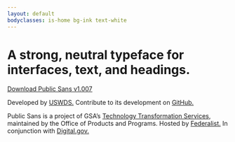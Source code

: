 ```yaml
---
layout: default
bodyclasses: is-home bg-ink text-white
---
```


<div class="grid-container padding-top-2 padding-bottom-4 margin-top-2 tablet:margin-top-4">
  <h1 class="font-sans-14 tablet:font-sans-17 line-height-tight text-ls-neg-1 text-bold tablet:text-ls-neg-1 border-top-05 tablet:border-top-1 padding-top-2">A strong, neutral typeface for interfaces, text, and headings.</h1>

  <div class="margin-top-4">
    <a class="usa-button bg-primary-vivid hover:bg-primary-dark text-normal font-lang-sm margin-top-1 radius-sm" href="https://github.com/uswds/public-sans/releases/download/v1.007/public-sans-v1.007.zip">Download Public Sans v1.007</a>
  </div>

  <p class="line-height-sans-4 margin-top-4 tablet:margin-top-10">Developed by <a class="link-heavy" href="http://v2.designsystem.digital.gov">USWDS.</a> <span class="text-no-wrap">Contribute to its development</span> on <a class="link-heavy" href="https://github.com/uswds/public-sans">GitHub.</a></p>
  <p class="margin-top-8 tablet:margin-top-2 font-sans-2 line-height-sans-4">Public Sans is a project of GSA’s <a class="link-heavy" href="https://www.gsa.gov/about-us/organization/federal-acquisition-service/technology-transformation-services">Technology Transformation Services</a>, maintained by the Office of Products and Programs. Hosted by <a class="link-light" href="http://federalist.18f.gov">Federalist.</a> In conjunction with <a class="link-light" href="https://digital.gov">Digital.gov.</a></p>
</div>
